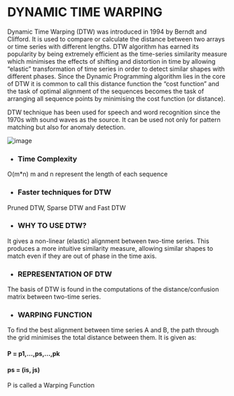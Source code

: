 # DYNAMIC TIME WARPING
Dynamic Time Warping (DTW) was introduced in 1994 by Berndt and Clifford. It is used to compare or calculate the distance between two arrays or time series with different lengths.
DTW algorithm has earned its popularity by being extremely efficient as the time-series similarity measure which minimises the effects of shifting and distortion in time by allowing “elastic” transformation of time series in order to detect similar shapes with different phases.
Since the Dynamic Programming algorithm lies in the core of DTW it is common to call this distance function the “cost function” and the task of optimal alignment of the sequences becomes the task of arranging all sequence points by minimising the cost function (or distance).

DTW technique has been used for speech and word recognition since the 1970s with sound waves as the source.
It can be used not only for pattern matching but also for anomaly detection.

![image](https://github.com/ishika-srivastava/Dynamic-Time-Warping/assets/102409555/a7ff3e82-3253-4f1e-bf91-163cad0079be)

- ### Time Complexity
O(m*n)
m and n represent the length of each sequence

- ### Faster techniques for DTW
Pruned DTW, Sparse DTW and Fast DTW

- ### WHY TO USE DTW?
It gives a non-linear (elastic) alignment between two-time series. 
This produces a more intuitive similarity measure, allowing similar shapes to match even if they are out of phase in the time axis.

- ### REPRESENTATION OF DTW
The basis of DTW is found in the computations of the distance/confusion matrix between two-time series.

- ### WARPING FUNCTION
To find the best alignment between time series A and B, the path through the grid minimises the total distance between them. It is given as:
#### P = p1,…,ps,…,pk     
#### ps = (is, js)
P is called a Warping Function

